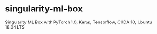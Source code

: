 # singularity-ml-box
Singularity ML Box with PyTorch 1.0, Keras, Tensorflow, CUDA 10, Ubuntu 18.04 LTS
